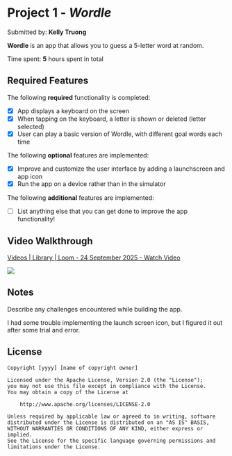 # Project 1 - *Wordle*

Submitted by: **Kelly Truong**

**Wordle** is an app that allows you to guess a 5-letter word at random.

Time spent: **5** hours spent in total

## Required Features

The following **required** functionality is completed:

- [X] App displays a keyboard on the screen
- [X] When tapping on the keyboard, a letter is shown or deleted (letter selected)
- [X] User can play a basic version of Wordle, with different goal words each time

The following **optional** features are implemented:

- [X] Improve and customize the user interface by adding a launchscreen and app icon
- [X] Run the app on a device rather than in the simulator

The following **additional** features are implemented:

- [ ] List anything else that you can get done to improve the app functionality!

## Video Walkthrough

<div>
    <a href="https://www.loom.com/share/b985e6c10d8b46c7b8d570ee707e96ca">
      <p>Videos | Library | Loom - 24 September 2025 - Watch Video</p>
    </a>
    <a href="https://www.loom.com/share/b985e6c10d8b46c7b8d570ee707e96ca">
      <img style="max-width:300px;" src="https://cdn.loom.com/sessions/thumbnails/b985e6c10d8b46c7b8d570ee707e96ca-de30bbc47678d685-full-play.gif">
    </a>
  </div>


## Notes

Describe any challenges encountered while building the app.

I had some trouble implementing the launch screen icon, but I figured it out after some trial and error.

## License

    Copyright [yyyy] [name of copyright owner]

    Licensed under the Apache License, Version 2.0 (the "License");
    you may not use this file except in compliance with the License.
    You may obtain a copy of the License at

        http://www.apache.org/licenses/LICENSE-2.0

    Unless required by applicable law or agreed to in writing, software
    distributed under the License is distributed on an "AS IS" BASIS,
    WITHOUT WARRANTIES OR CONDITIONS OF ANY KIND, either express or implied.
    See the License for the specific language governing permissions and
    limitations under the License.

